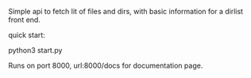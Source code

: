 Simple api to fetch lit of files and dirs, with basic information for a dirlist front end.

quick start:

python3 start.py

Runs on port 8000, url:8000/docs for documentation page.
